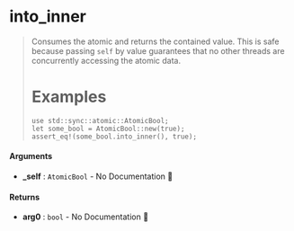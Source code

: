 # into\_inner

>  Consumes the atomic and returns the contained value.
>  This is safe because passing `self` by value guarantees that no other threads are
>  concurrently accessing the atomic data.
>  # Examples
>  ```
>  use std::sync::atomic::AtomicBool;
>  let some_bool = AtomicBool::new(true);
>  assert_eq!(some_bool.into_inner(), true);
>  ```

#### Arguments

- **\_self** : `AtomicBool` \- No Documentation 🚧

#### Returns

- **arg0** : `bool` \- No Documentation 🚧